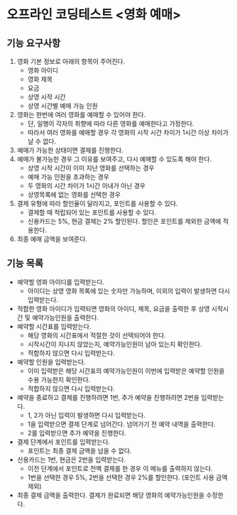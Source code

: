 # 오프라인 코딩테스트 <영화 예매>

## 기능 요구사항
1. 영화 기본 정보로 아래의 항목이 주어진다.
    - 영화 아이디
    - 영화 제목
    - 요금
    - 상영 시작 시간
    - 상영 시간별 예매 가능 인원
2. 영화는 한번에 여러 영화를 예매할 수 있어야 한다.
    - 단, 일행이 각자의 취향에 따라 다른 영화를 예매한다고 가정한다.
    - 따라서 여러 영화를 예매할 경우 각 영화의 시작 시간 차이가 1시간 이상 차이가 날 수 없다.
3. 예매가 가능한 상태이면 결제를 진행한다.
4. 예매가 불가능한 경우 그 이유를 보여주고, 다시 예매할 수 있도록 해야 한다.
    - 상영 시작 시간이 이미 지난 영화를 선택하는 경우
    - 예매 가능 인원을 초과하는 경우
    - 두 영화의 시간 차이가 1시간 이내가 아닌 경우
    - 상영목록에 없는 영화를 선택한 경우
5. 결제 유형에 따라 할인율이 달라지고, 포인트를 사용할 수 있다.
    - 결제할 때 적립되어 있는 포인트를 사용할 수 있다.
    - 신용카드는 5%, 현금 결제는 2% 할인된다.
      할인은 포인트를 제외한 금액에 적용한다.
6. 최종 예매 금액을 보여준다.

## 기능 목록
- 예약할 영화 아이디를 입력받는다.
    - 아이디는 상영 영화 목록에 있는 숫자만 가능하며, 이외의 입력이 발생하면 다시 입력받는다.
- 적합한 영화 아이디가 입력되면 영화의 아이디, 제목, 요금을 출력한 후 상영 시작시간 및 예약가능인원을 출력한다.
- 예약할 시간표를 입력받는다.
    - 해당 영화의 시간표에서 적절한 것이 선택되어야 한다.
    - 시작시간이 지나지 않았는지, 예약가능인원이 남아 있는지 확인한다.
    - 적합하지 않으면 다시 입력받는다.
- 예약할 인원을 입력받는다.
    - 이미 입력받은 해당 시간표의 예약가능인원이 이번에 입력받은 예약할 인원을 수용 가능한지 확인한다.
    - 적합하지 않으면 다시 입력받는다.
- 예약을 종료하고 결제를 진행하려면 1번, 추가 예약을 진행하려면 2번을 입력받는다.
    - 1, 2가 아닌 입력이 발생하면 다시 입력받는다.
    - 1을 입력받으면 결제 단계로 넘어간다. 넘어가기 전 예약 내역을 출력한다.
    - 2를 입력받으면 추가 예약을 진행한다.
- 결제 단계에서 포인트를 입력받는다.
    - 포인트는 최종 결제 금액을 넘을 수 없다.
- 신용카드는 1번, 현금은 2번을 입력받는다.
    - 이전 단계에서 포인트로 전액 결제를 한 경우 이 메뉴를 출력하지 않는다.
    - 1번을 선택한 경우 5%, 2번을 선택한 경우 2%를 할인한다. (포인트 사용 금액 제외)
- 최종 결제 금액을 출력한다. 결제가 완료되면 해당 영화의 예약가능인원을 수정한다.